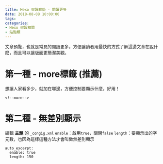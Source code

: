 ```yaml
---
title: Hexo 架設教學 - 閱讀更多
date: 2018-08-08 10:00:00
tags:
categories:
- Hexo 架設相關
- 站點類
---
```

文章預覽，也就是常見的閱讀更多，方便讓讀者用最快的方式了解這邊文章在說什麼，而且可以讓版面更簡潔美觀。
<!--more-->
# 第一種 - more標籤 (推薦)
想讓人家看多少，就加在哪邊，方便控制要顯示什麼，好用！
```
<!--more-->
```
# 第二種 - 無差別顯示
編輯 **主題** 的 `_congig.xml`
`enable`：啟用`true`，關閉`false`
`length`：要顯示出的字元數，也因為這樣這種方法才會叫做無差別顯示
```
auto_excerpt:
  enable: true
  length: 150
```
